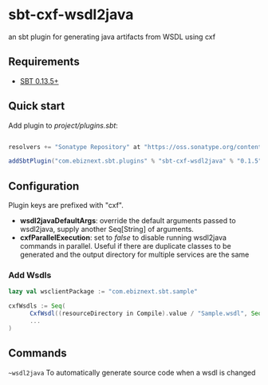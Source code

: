 sbt-cxf-wsdl2java
=================

an sbt plugin for generating java artifacts from WSDL using cxf

## Requirements

* [SBT 0.13.5+](http://www.scala-sbt.org/)


## Quick start

Add plugin to *project/plugins.sbt*:

```scala

resolvers += "Sonatype Repository" at "https://oss.sonatype.org/content/groups/public"

addSbtPlugin("com.ebiznext.sbt.plugins" % "sbt-cxf-wsdl2java" % "0.1.5")
```

## Configuration

Plugin keys are prefixed with "cxf".

* **wsdl2javaDefaultArgs**: override the default arguments passed to wsdl2java, supply another Seq[String] of arguments.
* **cxfParallelExecution**: set to *false* to disable running wsdl2java commands in parallel. Useful if there are duplicate classes
to be generated and the output directory for multiple services are the same

### Add Wsdls

```scala
lazy val wsclientPackage := "com.ebiznext.sbt.sample"

cxfWsdls := Seq(
      CxfWsdl((resourceDirectory in Compile).value / "Sample.wsdl", Seq("-p",  wsclientPackage), "unique wsdl id"),
      ...
)
```

## Commands

```~wsdl2java``` To automatically generate source code when a wsdl is changed
